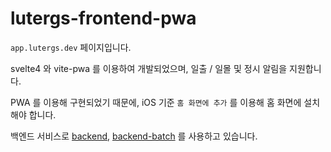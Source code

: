 # lutergs-frontend-pwa

`app.lutergs.dev` 페이지입니다.

svelte4 와 vite-pwa 를 이용하여 개발되었으며, 일출 / 일몰 및 정시 알림을 지원합니다.

PWA 를 이용해 구현되었기 때문에, iOS 기준 `홈 화면에 추가` 를 이용해 홈 화면에 설치해야 합니다.

백엔드 서비스로 [backend](https://github.com/lutergs-dev/backend), [backend-batch](https://github.com/lutergs-dev/backend-batch) 를 사용하고 있습니다.
